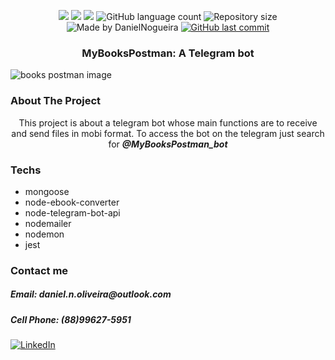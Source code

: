 
<p align="center">
    <img src="https://img.shields.io/github/issues/danielnoliveira/TelegramBotKindle"/>
    <img src="https://img.shields.io/github/stars/danielnoliveira/TelegramBotKindle"/>
    <img src="https://img.shields.io/github/languages/top/danielnoliveira/TelegramBotKindle" />
    <img alt="GitHub language count" src="https://img.shields.io/github/languages/count/danielnoliveira/TelegramBotKindle">

  <img alt="Repository size" src="https://img.shields.io/github/repo-size/danielnoliveira/TelegramBotKindle">
	

<img alt="Made by DanielNogueira" src="https://img.shields.io/badge/made%20by-DanielNogueira-%2304D362">


  <a href="https://github.com/danielnoliveira/TelegramBotKindle/commits/master">
    <img alt="GitHub last commit" src="https://img.shields.io/github/last-commit/danielnoliveira/TelegramBotKindle">
  </a>
</p>
<p align="center">
    <h3 align="center">MyBooksPostman: A Telegram bot</h3> 
    <img src="https://cdn2.hubspot.net/hubfs/208250/Blog_Images/postman.jpg" alt="books postman image"/>
</p>
<!-- ABOUT THE PROJECT -->

### About The Project

<p align="center">
    This project is about a telegram bot whose main functions are to receive and send files in mobi format. To access the bot on the telegram just search for <b><em>@MyBooksPostman_bot</em></b>
</p>

<!-- Techs -->

### Techs
<ul>
    <li>mongoose</li>
    <li>node-ebook-converter</li> 
    <li>node-telegram-bot-api</li>
    <li>nodemailer</li>
    <li>nodemon</li>
    <li>jest</li>
</ul>
<!-- Contact me -->

### Contact me

<h5>Email: daniel.n.oliveira@outlook.com</h5>
<h5>Cell Phone: (88)99627-5951</h5>


[![LinkedIn][linkedin-shield]][linkedin-url]

[linkedin-url]: www.linkedin.com/in/daniel-nogueira-de-oliveira-23860a12b
[linkedin-shield]: https://img.shields.io/badge/-LinkedIn-black.svg?style=for-the-badge&logo=linkedin&colorB=555
